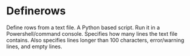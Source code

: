 # Definerows
Define rows from a text file. A Python based script. Run it in a Powershell/command console.
Specifies how many lines the text file contains. Also specifies lines longer than 100 characters, error/warning lines, and empty lines.
